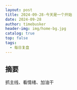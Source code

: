 ```yaml
---
layout: post
title: 2024-09-28-今天是一个开始
date: 2024-09-28
author: timebusker
header-img: img/home-bg.jpg
catalog: true
top: false
tags:
  - 每日复盘
---
```


## 摘要
抓主线、看情绪、加油干








